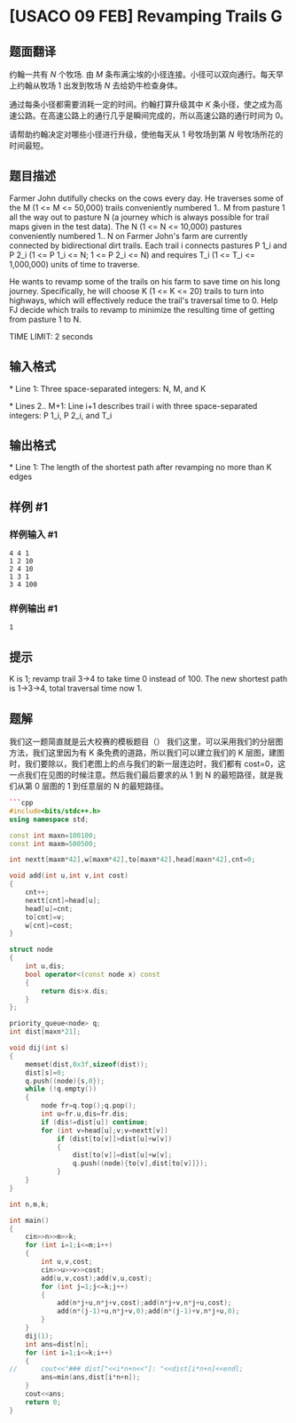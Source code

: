 # [USACO 09 FEB] Revamping Trails G

## 题面翻译

约翰一共有 $N$ 个牧场. 由 $M$ 条布满尘埃的小径连接。小径可以双向通行。每天早上约翰从牧场 $1$ 出发到牧场 $N$ 去给奶牛检查身体。

通过每条小径都需要消耗一定的时间。约翰打算升级其中 $K$ 条小径，使之成为高速公路。在高速公路上的通行几乎是瞬间完成的，所以高速公路的通行时间为 $0$。

请帮助约翰决定对哪些小径进行升级，使他每天从 $1$ 号牧场到第 $N$ 号牧场所花的时间最短。

## 题目描述

Farmer John dutifully checks on the cows every day. He traverses some of the M (1 <= M <= 50,000) trails conveniently numbered 1.. M from pasture 1 all the way out to pasture N (a journey which is always possible for trail maps given in the test data). The N (1 <= N <= 10,000) pastures conveniently numbered 1.. N on Farmer John's farm are currently connected by bidirectional dirt trails.  Each trail i connects pastures P 1\_i and P 2\_i (1 <= P 1\_i <= N; 1 <= P 2\_i <= N) and requires T\_i (1 <= T\_i <= 1,000,000) units of time to traverse.

He wants to revamp some of the trails on his farm to save time on his long journey. Specifically, he will choose K (1 <= K <= 20) trails to turn into highways, which will effectively reduce the trail's traversal time to 0. Help FJ decide which trails to revamp to minimize the resulting time of getting from pasture 1 to N.

TIME LIMIT: 2 seconds

## 输入格式

\* Line 1: Three space-separated integers: N, M, and K

\* Lines 2.. M+1: Line i+1 describes trail i with three space-separated integers: P 1\_i, P 2\_i, and T\_i

## 输出格式

\* Line 1: The length of the shortest path after revamping no more than K edges

## 样例 #1

### 样例输入 #1

```
4 4 1 
1 2 10 
2 4 10 
1 3 1 
3 4 100
```

### 样例输出 #1

```
1
```

## 提示

K is 1; revamp trail 3->4 to take time 0 instead of 100. The new shortest path is 1->3->4, total traversal time now 1.

## 题解
我们这一题简直就是云大校赛的模板题目（）
我们这里，可以采用我们的分层图方法，我们这里因为有 K 条免费的道路，所以我们可以建立我们的 K 层图，建图时，我们要除以，我们老图上的点与我们的新一层连边时，我们都有 cost=0，这一点我们在见图的时候注意。然后我们最后要求的从 1 到 N 的最短路径，就是我们从第 0 层图的 1 到任意层的 N 的最短路径。

```cpp
```cpp
#include<bits/stdc++.h>
using namespace std;

const int maxn=100100;
const int maxm=500500;

int nextt[maxm*42],w[maxm*42],to[maxm*42],head[maxn*42],cnt=0;

void add(int u,int v,int cost)
{
	cnt++;
	nextt[cnt]=head[u];
	head[u]=cnt;
	to[cnt]=v;
	w[cnt]=cost;
}

struct node
{
	int u,dis;
	bool operator<(const node x) const
	{
		return dis>x.dis;
	}
};

priority_queue<node> q;
int dist[maxn*21];

void dij(int s)
{
	memset(dist,0x3f,sizeof(dist));
	dist[s]=0;
	q.push((node){s,0});
	while (!q.empty())
	{
		node fr=q.top();q.pop();
		int u=fr.u,dis=fr.dis;
		if (dis!=dist[u]) continue;
		for (int v=head[u];v;v=nextt[v])
			if (dist[to[v]]>dist[u]+w[v])
			{
				dist[to[v]]=dist[u]+w[v];
				q.push((node){to[v],dist[to[v]]});
			}
	}
}

int n,m,k;

int main()
{
	cin>>n>>m>>k;
	for (int i=1;i<=m;i++)
	{
		int u,v,cost;
		cin>>u>>v>>cost;
		add(u,v,cost);add(v,u,cost);
		for (int j=1;j<=k;j++)
		{
			add(n*j+u,n*j+v,cost);add(n*j+v,n*j+u,cost);
			add(n*(j-1)+u,n*j+v,0);add(n*(j-1)+v,n*j+u,0);
		}
	}
	dij(1);
	int ans=dist[n];
	for (int i=1;i<=k;i++)
	{
//		cout<<"### dist["<<i*n+n<<"]: "<<dist[i*n+n]<<endl;
		ans=min(ans,dist[i*n+n]);
	}
	cout<<ans;
	return 0;
}
```
```